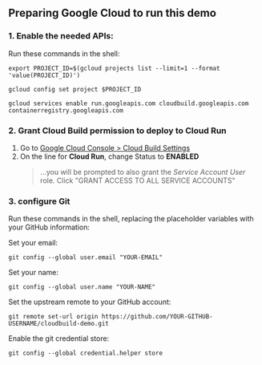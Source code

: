 ## Preparing Google Cloud to run this demo

### 1. Enable the needed APIs:
Run these commands in the shell:
```shell    
export PROJECT_ID=$(gcloud projects list --limit=1 --format 'value(PROJECT_ID)')
```

```shell    
gcloud config set project $PROJECT_ID
```

```shell
gcloud services enable run.googleapis.com cloudbuild.googleapis.com containerregistry.googleapis.com
```

### 2. Grant Cloud Build permission to deploy to Cloud Run
1. Go to [Google Cloud Console > Cloud Build Settings](https://console.cloud.google.com/cloud-build/settings)
1. On the line for **Cloud Run**, change Status to **ENABLED**
    > ...you will be prompted to also grant the *Service Account User* role. Click "GRANT ACCESS TO ALL SERVICE ACCOUNTS"

### 3. configure Git
Run these commands in the shell, replacing the placeholder variables with your GitHub information:

Set your email:    

    git config --global user.email "YOUR-EMAIL"

Set your name:

    git config --global user.name "YOUR-NAME"
    
Set the upstream remote to your GitHub account:

    git remote set-url origin https://github.com/YOUR-GITHUB-USERNAME/cloudbuild-demo.git

Enable the git credential store:

    git config --global credential.helper store